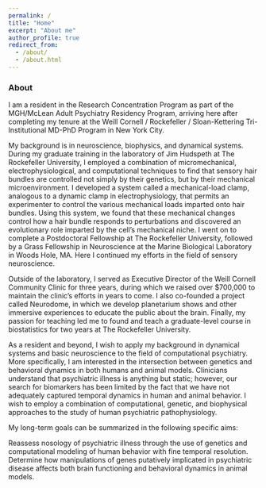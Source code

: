 ```yaml
---
permalink: /
title: "Home"
excerpt: "About me"
author_profile: true
redirect_from: 
  - /about/
  - /about.html
---
```


### About
I am a resident in the Research Concentration Program as part of the MGH/McLean Adult Psychiatry Residency Program, arriving here after completing my tenure at the Weill Cornell / Rockefeller / Sloan-Kettering Tri-Institutional MD-PhD Program in New York City. 

My background is in neuroscience, biophysics, and dynamical systems. During my graduate training in the laboratory of Jim Hudspeth at The Rockefeller University, I employed a combination of micromechanical, electrophysiological, and computational techniques to find that sensory hair bundles are controlled not simply by their genetics, but by their mechanical microenvironment. I developed a system called a mechanical-load clamp, analogous to a dynamic clamp in electrophysiology, that permits an experimenter to control the various mechanical loads imparted onto hair bundles. Using this system, we found that these mechanical changes control how a hair bundle responds to perturbations and discovered an evolutionary role imparted by the cell’s mechanical niche. I went on to complete a Postdoctoral Fellowship at The Rockefeller University, followed by a Grass Fellowship in Neuroscience at the Marine Biological Laboratory in Woods Hole, MA. Here I continued my efforts in the field of sensory neuroscience.

Outside of the laboratory, I served as Executive Director of the Weill Cornell Community Clinic for three years, during which we raised over $700,000 to maintain the clinic’s efforts in years to come. I also co-founded a project called Neurodome, in which we develop planetarium shows and other immersive experiences to educate the public about the brain. Finally, my passion for teaching led me to found and teach a graduate-level course in biostatistics for two years at The Rockefeller University. 

As a resident and beyond, I wish to apply my background in dynamical systems and basic neuroscience to the field of computational psychiatry. More specifically, I am interested in the intersection between genetics and behavioral dynamics in both humans and animal models. Clinicians understand that psychiatric illness is anything but static; however, our search for biomarkers has been limited by the fact that we have not adequately captured temporal dynamics in human and animal behavior. I wish to employ a combination of computational, genetic, and biophysical approaches to the study of human psychiatric pathophysiology.

My long-term goals can be summarized in the following specific aims:

Reassess nosology of psychiatric illness through the use of genetics and computational modeling of human behavior with fine temporal resolution.
Determine how manipulations of genes putatively implicated in psychiatric disease affects both brain functioning and behavioral dynamics in animal models.
